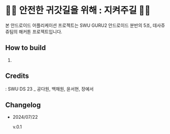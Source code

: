 # 🚶‍♀️ 안전한 귀갓길을 위해 : 지켜주길 🚶‍♀️

본 안드로이드 어플리케이션 프로젝트는 SWU GURU2 안드로이드 분반의 5조, 데사쥬쥬팀의 해커톤 프로젝트입니다.


## How to build

1.

## Credits

: SWU DS 23 _ 공다원, 백채원, 윤서현, 장예서

## Changelog
- 2024/07/22

  v.0.1
